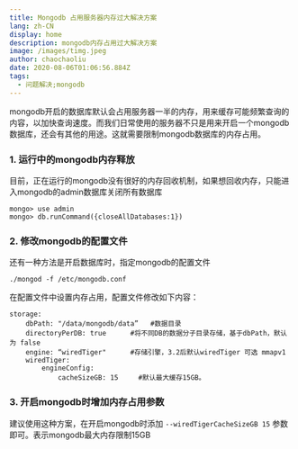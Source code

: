 ```yaml
---
title: Mongodb 占用服务器内存过大解决方案
lang: zh-CN
display: home
description: mongodb内存占用过大解决方案
image: /images/timg.jpeg
author: chaochaoliu
date: 2020-08-06T01:06:56.884Z
tags:
  - 问题解决;mongodb
---
```

mongodb开启的数据库默认会占用服务器一半的内存，用来缓存可能频繁查询的内容，以加快查询速度。而我们日常使用的服务器不只是用来开启一个mongodb数据库，还会有其他的用途。这就需要限制mongodb数据库的内存占用。

### 1. 运行中的mongodb内存释放

目前，正在运行的mongodb没有很好的内存回收机制，如果想回收内存，只能进入mongodb的admin数据库关闭所有数据库

``` 
mongo> use admin 
mongo> db.runCommand({closeAllDatabases:1})
```

### 2. 修改mongodb的配置文件

还有一种方法是开启数据库时，指定mongodb的配置文件 
```
./mongod -f /etc/mongodb.conf
```
在配置文件中设置内存占用，配置文件修改如下内容：

```
storage:
    dbPath: "/data/mongodb/data”   #数据目录
    directoryPerDB: true      #将不同DB的数据分子目录存储，基于dbPath，默认为 false
    engine: “wiredTiger"      #存储引擎，3.2后默认wiredTiger 可选 mmapv1
    wiredTiger:
        engineConfig:
            cacheSizeGB: 15     #默认最大缓存15GB。
```


### 3. 开启mongodb时增加内存占用参数

建议使用这种方案，在开启mongodb时添加 ```--wiredTigerCacheSizeGB 15``` 参数即可。表示mongodb最大内存限制15GB
